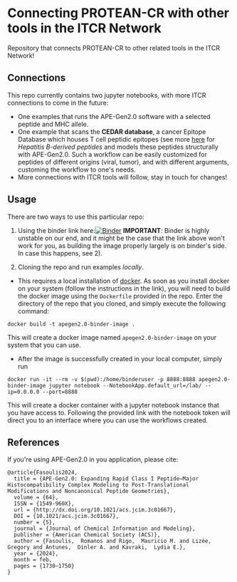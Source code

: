 # Connecting PROTEAN-CR with other tools in the ITCR Network

Repository that connects PROTEAN-CR to other related tools in the ITCR Network!

## Connections

This repo currently contains two jupyter notebooks, with more ITCR connections to come in the future:
- One examples that runs the APE-Gen2.0 software with a selected peptide and MHC allele.
- One example that scans the **CEDAR database**, a cancer Epitope Database which houses T cell peptidic epitopes (see more [here](https://cedar.iedb.org/) for *Hepatitis B-derived peptides* and models these peptides structurally with APE-Gen2.0. Such a workflow can be easily customized for peptides of different origins (viral, tumor), and with different arguments, customing the workflow to one's needs.
- More connections with ITCR tools will follow, stay in touch for changes!

## Usage

There are two ways to use this particular repo:
1) Using the binder link here:[![Binder](https://mybinder.org/badge_logo.svg)](https://mybinder.org/v2/gh/KavrakiLab/protean-cr-connections/HEAD)
**IMPORTANT**: Binder is highly unstable on our end, and it might be the case that the link above won't work for you, as building the image properly largely is on binder's side. In case this happens, see 2). 

2) Cloning the repo and run examples *locally*. 
- This requires a local installation of [docker](https://docs.docker.com/get-docker/). As soon as you install docker on your system (follow the instructions in the link), you will need to build the docker image using the `Dockerfile` provided in the repo. Enter the directory of the repo that you cloned, and simply execute the following command:
```
docker build -t apegen2.0-binder-image .
```
This will create a docker image named `apegen2.0-binder-image` on your system that you can use. 

- After the image is successfully created in your local computer, simply run
```
docker run -it --rm -v $(pwd):/home/binderuser -p 8888:8888 apegen2.0-binder-image jupyter notebook --NotebookApp.default_url=/lab/ --ip=0.0.0.0 --port=8888
```
This will create a docker container with a jupyter notebook instance that you have access to. Following the provided link with the notebook token will direct you to an interface where you can use the workflows created. 

## References

If you're using APE-Gen2.0 in you application, please cite: 
```
@article{Fasoulis2024,
  title = {APE-Gen2.0: Expanding Rapid Class I Peptide–Major Histocompatibility Complex Modeling to Post-Translational Modifications and Noncanonical Peptide Geometries},
  volume = {64},
  ISSN = {1549-960X},
  url = {http://dx.doi.org/10.1021/acs.jcim.3c01667},
  DOI = {10.1021/acs.jcim.3c01667},
  number = {5},
  journal = {Journal of Chemical Information and Modeling},
  publisher = {American Chemical Society (ACS)},
  author = {Fasoulis,  Romanos and Rigo,  Mauricio M. and Lizée,  Gregory and Antunes,  Dinler A. and Kavraki,  Lydia E.},
  year = {2024},
  month = feb,
  pages = {1730–1750}
}
```
